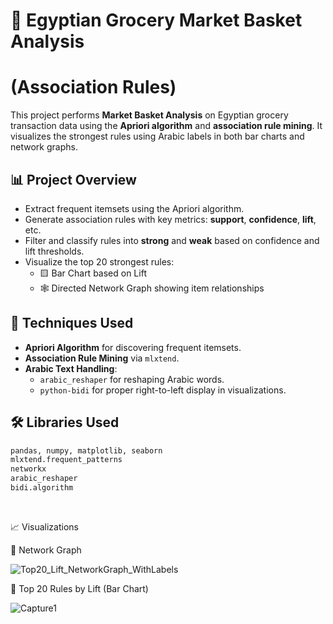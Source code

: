 # 🛒 Egyptian Grocery Market Basket Analysis
# (Association Rules)

This project performs **Market Basket Analysis** on Egyptian grocery transaction data using the **Apriori algorithm** and **association rule mining**. It visualizes the strongest rules using Arabic labels in both bar charts and network graphs.

## 📊 Project Overview

- Extract frequent itemsets using the Apriori algorithm.
- Generate association rules with key metrics: **support**, **confidence**, **lift**, etc.
- Filter and classify rules into **strong** and **weak** based on confidence and lift thresholds.
- Visualize the top 20 strongest rules:
  - 🟨 Bar Chart based on Lift
  - 🕸️ Directed Network Graph showing item relationships


## 🧠 Techniques Used

- **Apriori Algorithm** for discovering frequent itemsets.
- **Association Rule Mining** via `mlxtend`.
- **Arabic Text Handling**:
  - `arabic_reshaper` for reshaping Arabic words.
  - `python-bidi` for proper right-to-left display in visualizations.

## 🛠️ Libraries Used

```python
pandas, numpy, matplotlib, seaborn
mlxtend.frequent_patterns
networkx
arabic_reshaper
bidi.algorithm
```
</br>

📈 Visualizations

🔹 Network Graph

![Top20_Lift_NetworkGraph_WithLabels](https://github.com/user-attachments/assets/2047120a-6606-4872-90f2-40f7b018cb65)

🔹 Top 20 Rules by Lift (Bar Chart)

![Capture1](https://github.com/user-attachments/assets/094a2669-fb88-45d8-8296-eba9241d90f8)

